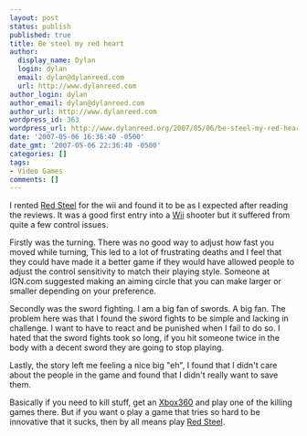 ```yaml
---
layout: post
status: publish
published: true
title: Be steel my red heart
author:
  display_name: Dylan
  login: dylan
  email: dylan@dylanreed.com
  url: http://www.dylanreed.com
author_login: dylan
author_email: dylan@dylanreed.com
author_url: http://www.dylanreed.com
wordpress_id: 363
wordpress_url: http://www.dylanreed.org/2007/05/06/be-steel-my-red-heart/
date: '2007-05-06 16:36:40 -0500'
date_gmt: '2007-05-06 22:36:40 -0500'
categories: []
tags:
- Video Games
comments: []
---
```

<p>I rented <a href="http://www.amazon.com/Ubisoft-17324-Red-Steel/dp/B000G7PMX2/ref=pd_bbs_sr_1/102-8250286-5176102?ie=UTF8&s=videogames&qid=1178490891&sr=8-1">Red Steel</a> for the wii and found it to be as I expected after reading the reviews. It was a good first entry into a <a href="http://www.amazon.com/Nintendo-RVLSWCUSZ-Wii/dp/B0009VXBAQ/ref=pd_bbs_sr_1/102-8250286-5176102?ie=UTF8&s=videogames&qid=1178490909&sr=8-1">Wii</a> shooter but it suffered from quite a few control issues.</p>
<p>Firstly was the turning. There was no good way to adjust how fast you moved while turning, This led to a lot of frustrating deaths and I feel that they could have made it a better game if they would have allowed people to adjust the control sensitivity to match their playing style. Someone at IGN.com suggested making an aiming circle that you can make larger or smaller depending on your preference.</p>
<p>Secondly was the sword fighting. I am a big fan of swords. A big fan. The problem here was that I found the sword fights to be simple and lacking in challenge. I want to have to react and be punished when I fail to do so. I hated that the sword fights took so long, if you hit someone twice in the body with a decent sword they are going to stop playing.</p>
<p>Lastly, the story left me feeling a nice big "eh", I found that I didn't care about the people in the game and found that I didn't really want to save them.</p>
<p>Basically if you need to kill stuff, get an <a href="http://www.amazon.com/Xbox-Console-20GB-Hard-Drive/dp/B000B43OY4/ref=pd_bbs_sr_1/102-8250286-5176102?ie=UTF8&s=videogames&qid=1178490920&sr=8-1">Xbox360</a> and play one of the killing games there. But if you want o play a game that tries so hard to be innovative that it sucks, then by all means play <a href="http://www.amazon.com/Ubisoft-17324-Red-Steel/dp/B000G7PMX2/ref=pd_bbs_sr_1/102-8250286-5176102?ie=UTF8&s=videogames&qid=1178490891&sr=8-1">Red Steel</a>.</p>
